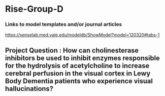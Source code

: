 # Rise-Group-D

### Links to model templates and/or journal articles

https://senselab.med.yale.edu/modeldb/ShowModel?model=120320#tabs-1

## Project Question : How can cholinesterase inhibitors be used to inhibit enzymes responsible for the hydrolysis of acetylcholine to increase cerebral perfusion in the visual cortex in Lewy Body Dementia patients who experience visual hallucinations? 

